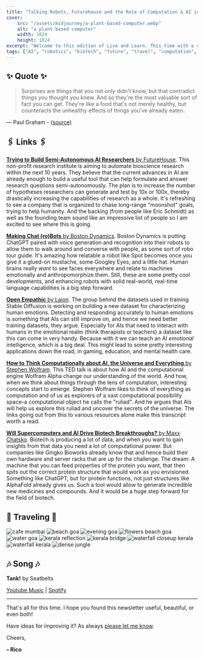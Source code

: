 ```yaml
---
title: "Talking Robots, Futurehouse and the Role of Computation & AI in Biotech"
cover:
    src: "/assets/midjourney/a-plant-based-computer.webp"
    alt: "a plant based computer"
    width: 1024
    height: 1024
excerpt: "Welcome to this edition of Live and Learn. This time with a company trying to build semi-autonomous AI researchers, a TED talk by Stephen Wolfram on Computation, AI, and the nature of the Universe, a talking robot tour guide by Boston Dynamics, a dataset designed to help algorithms learn emotional intelligence, and more. As always I hope you enjoy this edition of Live and Learn."
tags: ["AI", "robotics", "biotech", "future", "travel", "computation", "technology", "LAION"]
---
```


## ✨ Quote ✨

> Surprises are things that you not only didn't know, but that contradict things you thought you knew. And so they're the most valuable sort of fact you can get. They're like a food that's not merely healthy, but counteracts the unhealthy effects of things you've already eaten.

— Paul Graham - [(source)](http://www.paulgraham.com/essay.html)

## 🖇️ Links 🖇️

[**Trying to Build Semi-Autonomous AI Researchers** by FutureHouse](https://www.futurehouse.org/articles/announcing-future-house). This non-profit research institute is aiming to automate bioscience research within the next 10 years. They believe that the current advances in AI are already enough to build a useful tool that can help formulate and answer research questions semi-autonomously. The plan is to increase the number of hypotheses researchers can generate and test by 10x or 100x, thereby drastically increasing the capabilities of research as a whole. It's refreshing to see a company that is organized to chase long-range "moonshot" goals, trying to help humanity. And the backing (from people like Eric Schmidt) as well as the founding team sound like an impressive list of people so I am excited to see where this is going.

[**Making Chat (ro)Bots** by Boston Dynamics](https://www.youtube.com/watch?v=djzOBZUFzTw). Boston Dynamics is putting ChatGPT paired with voice generation and recognition into their robots to allow them to walk around and converse with people, as some sort of robo tour guide. It's amazing how relatable a robot like Spot becomes once you give it a glued-on mustache, some Googley Eyes, and a little hat. Human brains really *want* to see faces everywhere and relate to machines emotionally and anthropomorphize them. Still, these are some pretty cool developments, and enhancing robots with solid real-world, real-time language capabilities is a big step forward.

[**Open Empathic** by Laion](https://laion.ai/blog/open-empathic/). The group behind the datasets used in training Stable Diffusion is working on building a new dataset for characterizing human emotions. Detecting and responding accurately to human emotions is something that AIs can still improve on, and hence we need better training datasets, they argue. Especially for AIs that need to interact with humans in the emotional realm (think therapists or teachers) a dataset like this can come in very handy. Because with it we can teach an AI *emotional* intelligence, which is a big deal. This might lead to some pretty interesting applications down the road, in gaming, education, and mental health care.

[**How to Think Computationally about AI, the Universe and Everything** by Stephen Wolfram](https://writings.stephenwolfram.com/2023/10/how-to-think-computationally-about-ai-the-universe-and-everything/). This TED talk is about how AI and the computational engine Wolfram Alpha change our understanding of the world. And how, when we think about things through the lens of computation, interesting concepts start to emerge. Stephen Wolfram likes to think of everything as computation and of us as explorers of a vast computational possibility space–a computational object he calls the "ruliad". And he argues that AIs will help us explore this ruliad and uncover the secrets of the universe. The links going out from this to various resources alone make this transcript worth a read.

[**Will Supercomputers and AI Drive Biotech Breakthroughs?** by Maxx Chatsko](https://www.living.tech/articles/will-supercomputers-and-ai-drive-biotech-breakthroughs). Biotech is producing a lot of data, and when you want to gain insights from that data you need a lot of computational power. But companies like Gingko Bioworks already know that and hence build their own hardware and server racks that are up for the challenge. The dream: A machine that you can feed properties of the protein you want, that then spits out the correct protein structure that would work as you envisioned. Something like ChatGPT, but for protein functions, not just structures like AlphaFold already gives us. Such a tool would allow to generate incredible new medicines and compounds. And it would be a huge step forward for the field of biotech.

## 🌌 Traveling 🌌

![cafe mumbai](/assets/newsletter/india-2023/cafe-mumbai.webp)
![beach goa](/assets/newsletter/india-2023/beach-goa.webp)
![evening goa](/assets/newsletter/india-2023/evening-goa.webp)
![flowers beach goa](/assets/newsletter/india-2023/flowers-beach-goa.webp)
![water goa](/assets/newsletter/india-2023/water-goa.webp)
![kerala reflection](/assets/newsletter/india-2023/kerala-reflection.webp)
![kerala bridge](/assets/newsletter/india-2023/kerala-bridge.webp)
![waterfall closeup kerala](/assets/newsletter/india-2023/waterfall-closeup-kerala.webp)
![waterfall kerala](/assets/newsletter/india-2023/waterfall-kerala.webp)
![dense jungle](/assets/newsletter/india-2023/dense-jungle.webp)

## 🎶 Song 🎶

**Tank!** by Seatbelts 

[Youtube Music](https://music.youtube.com/watch?v=UFFa0QoHWvE) | [Spotify](https://open.spotify.com/track/2VqRxxZFbC0uZaTJcZY36c)

---

That's all for this time. I hope you found this newsletter useful, beautiful, or even both!

Have ideas for improving it? As always [please let me know](https://airtable.com/shro1VeyG4lkNXkx2). 

Cheers,

**– Rico**
